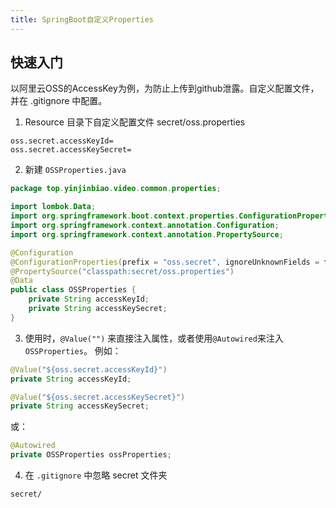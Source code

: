 ```yaml
---
title: SpringBoot自定义Properties
---
```


## 快速入门

以阿里云OSS的AccessKey为例，为防止上传到github泄露。自定义配置文件，并在 .gitignore 中配置。

1. Resource 目录下自定义配置文件 secret/oss.properties
```properties
oss.secret.accessKeyId=
oss.secret.accessKeySecret=
```

2. 新建 `OSSProperties.java`
```java
package top.yinjinbiao.video.common.properties;

import lombok.Data;
import org.springframework.boot.context.properties.ConfigurationProperties;
import org.springframework.context.annotation.Configuration;
import org.springframework.context.annotation.PropertySource;

@Configuration
@ConfigurationProperties(prefix = "oss.secret", ignoreUnknownFields = false)
@PropertySource("classpath:secret/oss.properties")
@Data
public class OSSProperties {
    private String accessKeyId;
    private String accessKeySecret;
}
```

3. 使用时，`@Value("")` 来直接注入属性，或者使用`@Autowired`来注入`OSSProperties`。
例如：
```java
@Value("${oss.secret.accessKeyId}")
private String accessKeyId;

@Value("${oss.secret.accessKeySecret}")
private String accessKeySecret;
```
或：

```java
@Autowired
private OSSProperties ossProperties;
```

4. 在 `.gitignore` 中忽略 secret 文件夹
```
secret/
```